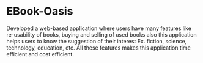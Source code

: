 # EBook-Oasis
Developed a web-based application where users have many features like re-usability of books, buying and
selling of used books also this application helps users to know the suggestion of their interest Ex. fiction,
science, technology, education, etc. All these features makes this application time efficient and cost
efficient.
